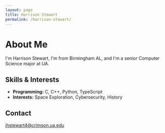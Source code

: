 ```yaml
---
layout: page
title: Harrison Stewart
permalink: /harrison-stewart/
---
```


# About Me

I'm Harrison Stewart, I'm from Birmingham AL, and I'm a senior Computer Science major at UA. 


## Skills & Interests

- **Programming:** C, C++, Python, TypeScript
- **Interests:** Space Exploration, Cybersecurity, History

## Contact

jhstewart4@crimson.ua.edu

